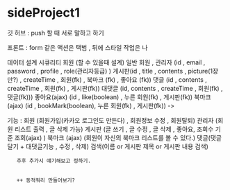# sideProject1
깃 허브 : push 할 때 서로 말하고 하기

프론트 : form 같은 액션은 택범 , 뒤에 스타일 작업은 나

데이터 설계
시큐리티 회원 (할 수 있을때 설계)
일반 회원 , 관리자 (id , email , password , profile , role(관리자등급) )
게시판(id , title , contents , picture(1장만?) , createTime , 회원(fk) , 북마크 (fk) , 좋아요 (fk))
댓글 (id , contents , createTime ,  회원(fk) , 게시판(fk))
대댓글 (id, contents , createTime ,  회원(fk) , 댓글(fk)))
좋아요(ajax) (id , like(boolean) , 누른 회원(fk) , 게시판(fk))
북마크(ajax) (id , bookMark(boolean), 누른 회원(fk) , 게시판(fk)) -> 


기능 : 회원 (회원가입(카카오 로그인도 만든다) , 회원정보 수정 , 회원탈퇴)
       관리자 (회원 리스트 출력 , 글 삭제 가능)
       게시판 (글 쓰기 , 글 수정 , 글 삭제 , 좋아요, 조회수 기준 조회(ajax) )
       북마크 (ajax) (회원이 자신의 북마크 리스트를 볼 수 있다.)
       댓글(댓글 달기 + 대댓글기능 , 수정 , 삭제)
       검색(이름 or 게시판 제목 or 게시판 내용 검색)
       
       추후 추가시 얘기해보고 정하기.
       
       
       ++ 동적쿼리 만들어보기?
      
      
